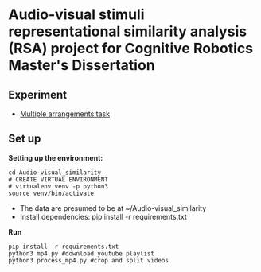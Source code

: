 # Audio-visual stimuli representational similarity analysis (RSA) project for Cognitive Robotics Master's Dissertation 

## Experiment 
- [Multiple arrangements task](https://meadows-research.com/experiments/Audio-Visual_RSA/)

## Set up ## 
**Setting up the environment:**

```
cd Audio-visual_similarity 
# CREATE VIRTUAL ENVIRONMENT
# virtualenv venv -p python3
source venv/bin/activate
```
- The data are presumed to be at ~/Audio-visual_similarity
- Install dependencies: pip install -r requirements.txt

**Run**
```
pip install -r requirements.txt
python3 mp4.py #download youtube playlist 
python3 process_mp4.py #crop and split videos 
```
